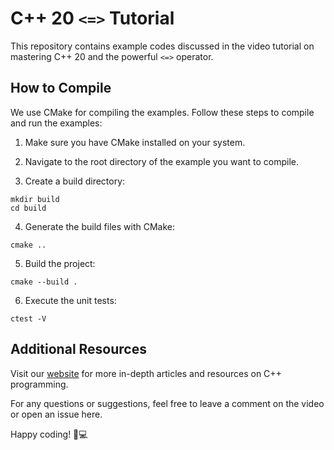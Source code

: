 # C++ 20 `<=>` Tutorial

This repository contains example codes discussed in the video tutorial on mastering C++ 20 and the powerful `<=>` operator.

## How to Compile

We use CMake for compiling the examples. Follow these steps to compile and run the examples:

1. Make sure you have CMake installed on your system.

2. Navigate to the root directory of the example you want to compile.

3. Create a build directory:

```
mkdir build
cd build
```

4. Generate the build files with CMake:

```
cmake ..
```

5. Build the project:

```
cmake --build .
```

6. Execute the unit tests:

```
ctest -V
```

## Additional Resources

Visit our [website](insert_website_link) for more in-depth articles and resources on C++ programming.

For any questions or suggestions, feel free to leave a comment on the video or open an issue here.

Happy coding! 🚀💻